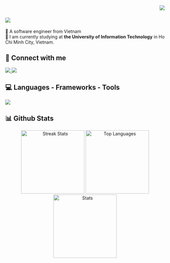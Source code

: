 <img align="right" src="https://visitor-badge.laobi.icu/badge?page_id=huynhnhan0330.huynhnhan0330" />

<h1 align="left">
    <img src="https://readme-typing-svg.herokuapp.com/?font=Righteous&size=35&center=false&vCenter=true&width=500&height=70&duration=4000&lines=Hi+There!+👋;+I'm+Cao+Nhan!;" />
</h1>

 🔭 A software engineer from Vietnam <br/>
 🌱 I am currently studying at **the University of Information Technology** in Ho Chi Minh City, Vietnam.


 ## 💬 Connect with me
<div align="left"> 
  <a href="mailto:huynhnhandanang@gmail.com">
    <img src="https://img.shields.io/badge/Gmail-333333?style=for-the-badge&logo=gmail&logoColor=red" />
  </a>
  <a href="https://www.linkedin.com/in/huynhnhan03/" target="_blank">
    <img src="https://img.shields.io/badge/LinkedIn-0077B5?style=for-the-badge&logo=linkedin&logoColor=white" target="_blank" />
  </a>
</div>

 
## 💻 Languages - Frameworks - Tools
![](https://skillicons.dev/icons?i=cpp,cs,python,mysql,dotnet,git,")

## 📊 Github Stats
<div align="center">
  <img src="https://github-readme-stats.vercel.app/api?username=huynhnhan0330&theme=dracula&hide_border=false&include_all_commits=false&count_private=false" alt="Streak Stats" style="height: 200px; object-fit: cover;">
  <img src="https://github-readme-stats.vercel.app/api/top-langs/?username=huynhnhan0330&theme=dracula&hide_border=false&include_all_commits=false&count_private=false&layout=compact" alt="Top Languages" style="height: 200px; object-fit: cover;">
  <img src="https://github-readme-streak-stats.herokuapp.com/?user=huynhnhan0330&theme=dracula&hide_border=false" alt="Stats" style="height: calc(400px - 200px); object-fit: cover;">
</div>


